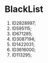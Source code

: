 # BlackList
1. ID2828997;
2. ID595115;
3. ID671285;
4. ID3087194;
5. ID1422031;
6. ID3616000;
7. ID113295;
